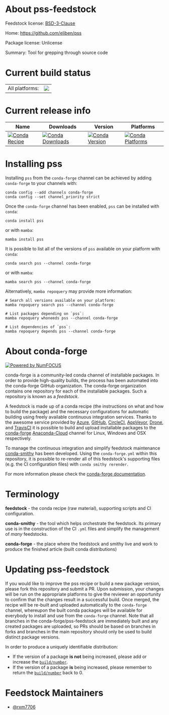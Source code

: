 About pss-feedstock
===================

Feedstock license: [BSD-3-Clause](https://github.com/conda-forge/pss-feedstock/blob/main/LICENSE.txt)

Home: https://github.com/eliben/pss

Package license: Unlicense

Summary: Tool for grepping through source code

Current build status
====================


<table><tr><td>All platforms:</td>
    <td>
      <a href="https://dev.azure.com/conda-forge/feedstock-builds/_build/latest?definitionId=20222&branchName=main">
        <img src="https://dev.azure.com/conda-forge/feedstock-builds/_apis/build/status/pss-feedstock?branchName=main">
      </a>
    </td>
  </tr>
</table>

Current release info
====================

| Name | Downloads | Version | Platforms |
| --- | --- | --- | --- |
| [![Conda Recipe](https://img.shields.io/badge/recipe-pss-green.svg)](https://anaconda.org/conda-forge/pss) | [![Conda Downloads](https://img.shields.io/conda/dn/conda-forge/pss.svg)](https://anaconda.org/conda-forge/pss) | [![Conda Version](https://img.shields.io/conda/vn/conda-forge/pss.svg)](https://anaconda.org/conda-forge/pss) | [![Conda Platforms](https://img.shields.io/conda/pn/conda-forge/pss.svg)](https://anaconda.org/conda-forge/pss) |

Installing pss
==============

Installing `pss` from the `conda-forge` channel can be achieved by adding `conda-forge` to your channels with:

```
conda config --add channels conda-forge
conda config --set channel_priority strict
```

Once the `conda-forge` channel has been enabled, `pss` can be installed with `conda`:

```
conda install pss
```

or with `mamba`:

```
mamba install pss
```

It is possible to list all of the versions of `pss` available on your platform with `conda`:

```
conda search pss --channel conda-forge
```

or with `mamba`:

```
mamba search pss --channel conda-forge
```

Alternatively, `mamba repoquery` may provide more information:

```
# Search all versions available on your platform:
mamba repoquery search pss --channel conda-forge

# List packages depending on `pss`:
mamba repoquery whoneeds pss --channel conda-forge

# List dependencies of `pss`:
mamba repoquery depends pss --channel conda-forge
```


About conda-forge
=================

[![Powered by
NumFOCUS](https://img.shields.io/badge/powered%20by-NumFOCUS-orange.svg?style=flat&colorA=E1523D&colorB=007D8A)](https://numfocus.org)

conda-forge is a community-led conda channel of installable packages.
In order to provide high-quality builds, the process has been automated into the
conda-forge GitHub organization. The conda-forge organization contains one repository
for each of the installable packages. Such a repository is known as a *feedstock*.

A feedstock is made up of a conda recipe (the instructions on what and how to build
the package) and the necessary configurations for automatic building using freely
available continuous integration services. Thanks to the awesome service provided by
[Azure](https://azure.microsoft.com/en-us/services/devops/), [GitHub](https://github.com/),
[CircleCI](https://circleci.com/), [AppVeyor](https://www.appveyor.com/),
[Drone](https://cloud.drone.io/welcome), and [TravisCI](https://travis-ci.com/)
it is possible to build and upload installable packages to the
[conda-forge](https://anaconda.org/conda-forge) [Anaconda-Cloud](https://anaconda.org/)
channel for Linux, Windows and OSX respectively.

To manage the continuous integration and simplify feedstock maintenance
[conda-smithy](https://github.com/conda-forge/conda-smithy) has been developed.
Using the ``conda-forge.yml`` within this repository, it is possible to re-render all of
this feedstock's supporting files (e.g. the CI configuration files) with ``conda smithy rerender``.

For more information please check the [conda-forge documentation](https://conda-forge.org/docs/).

Terminology
===========

**feedstock** - the conda recipe (raw material), supporting scripts and CI configuration.

**conda-smithy** - the tool which helps orchestrate the feedstock.
                   Its primary use is in the construction of the CI ``.yml`` files
                   and simplify the management of *many* feedstocks.

**conda-forge** - the place where the feedstock and smithy live and work to
                  produce the finished article (built conda distributions)


Updating pss-feedstock
======================

If you would like to improve the pss recipe or build a new
package version, please fork this repository and submit a PR. Upon submission,
your changes will be run on the appropriate platforms to give the reviewer an
opportunity to confirm that the changes result in a successful build. Once
merged, the recipe will be re-built and uploaded automatically to the
`conda-forge` channel, whereupon the built conda packages will be available for
everybody to install and use from the `conda-forge` channel.
Note that all branches in the conda-forge/pss-feedstock are
immediately built and any created packages are uploaded, so PRs should be based
on branches in forks and branches in the main repository should only be used to
build distinct package versions.

In order to produce a uniquely identifiable distribution:
 * If the version of a package **is not** being increased, please add or increase
   the [``build/number``](https://docs.conda.io/projects/conda-build/en/latest/resources/define-metadata.html#build-number-and-string).
 * If the version of a package **is** being increased, please remember to return
   the [``build/number``](https://docs.conda.io/projects/conda-build/en/latest/resources/define-metadata.html#build-number-and-string)
   back to 0.

Feedstock Maintainers
=====================

* [@rxm7706](https://github.com/rxm7706/)

